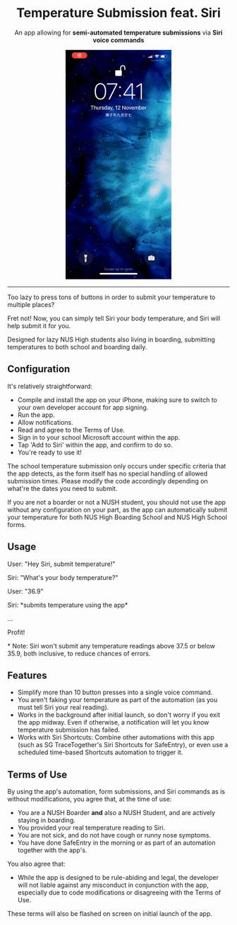 <div align="center">
  <h1>Temperature Submission feat. Siri</h1>
  <p>
    An app allowing for <strong>semi-automated temperature submissions</strong> via <strong>Siri voice commands</strong>
  </p>
  <img src="demo.gif" alt="preview footage" width="240">
</div>

---

Too lazy to press tons of buttons in order to submit your temperature to multiple places?

Fret not! Now, you can simply tell Siri your body temperature, and Siri will help submit it for you.

Designed for lazy NUS High students also living in boarding, submitting temperatures to both school and boarding daily.

## Configuration

It's relatively straightforward:

- Compile and install the app on your iPhone, making sure to switch to your own developer account for app signing.
- Run the app.
- Allow notifications.
- Read and agree to the Terms of Use.
- Sign in to your school Microsoft account within the app.
- Tap 'Add to Siri' within the app, and confirm to do so.
- You're ready to use it!

The school temperature submission only occurs under specific criteria that the app detects, as the form itself has no special handling of allowed submission times. Please modify the code accordingly depending on what're the dates you need to submit.

If you are not a boarder or not a NUSH student, you should not use the app without any configuration on your part, as the app can automatically submit your temperature for both NUS High Boarding School and NUS High School forms.

## Usage

User: "Hey Siri, submit temperature!"

Siri: "What's your body temperature?"

User: "36.9"

Siri: \*submits temperature using the app\*

...

Profit!

\* Note: Siri won't submit any temperature readings above 37.5 or below 35.9, both inclusive, to reduce chances of errors.

## Features

- Simplify more than 10 button presses into a single voice command.
- You aren't faking your temperature as part of the automation (as you must tell Siri your real reading).
- Works in the background after initial launch, so don't worry if you exit the app midway. Even if otherwise, a notification will let you know temperature submission has failed.
- Works with Siri Shortcuts: Combine other automations with this app (such as SG TraceTogether's Siri Shortcuts for SafeEntry), or even use a scheduled time-based Shortcuts automation to trigger it.

## Terms of Use

By using the app's automation, form submissions, and Siri commands as is without modifications, you agree that, at the time of use:

- You are a NUSH Boarder **and** also a NUSH Student, and are actively staying in boarding.
- You provided your real temperature reading to Siri.
- You are not sick, and do not have cough or runny nose symptoms.
- You have done SafeEntry in the morning or as part of an automation together with the app's.

You also agree that:

- While the app is designed to be rule-abiding and legal, the developer will not liable against any misconduct in conjunction with the app, especially due to code modifications or disagreeing with the Terms of Use.

These terms will also be flashed on screen on initial launch of the app.
